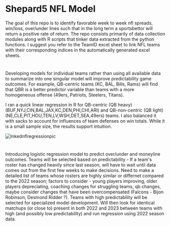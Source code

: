 # Shepard5 NFL Model
The goal of this repo is to identify favorable week to week nfl spreads, win/loss, over/under lines such that in the long term a sportsbettor will return a positive rate of return.
The repo consists primarily of data collection modules along with R scripts that tinker data extracted from the python functions. 
I suggest you refer to the TeamID excel sheet to link NFL teams with their corresponding indices in the automatically generated excel sheets.


#
Developing models for individual teams rather than using all available data to summarize into one singular model will improve predictability game outcomes. For example, QB-centric teams (KC, BAL, Bills, Rams) will find that QBR is a better predictor variable than teams with a more homogeneous offense (49ers, Patriots, Steelers, Titans). 

I ran a quick linear regression in R for QB-centric (QB heavy) (BUF,NYJ,CIN,BAL,JAX,KC,DEN,PHI,CHI,ARI) and QB-non-centric (QB light) (NE,CLE,PIT,HOU,TEN,LV,WSH,DET,SEA,49ers) teams. I also balanced it with sacks to account for influences of team defenses on win totals. While it is a small sample size, the results support intuition. 


![Inkednflregressionpic](https://github.com/shepard5/NFL/assets/108085853/dce8d5f4-d47c-49f2-bf61-e0a0b4cebda6)


#
Introducing logistic regression model to predict over/under and moneyline outcomes. Teams will be selected based on predictability - If a team's roster has changed heavily since last season, will have to wait until data comes out from the first few weeks to make decisions. Need to make a detailed list of teams whose rosters are highly similar or differnet compared to the 2022 season; factors to consider - young players improving, older players depreciating, coaching changes for struggling teams, qb changes, maybe consider changes that have been overcompensated (Falcons - Bijon Robinson, Desmond Ridder ?). Teams with high predictability will be selected for specialized model development. Will then look for identical matchups (or close to) present in both 2022 and 2023 between teams with high (and possibly low predictability) and run regression using 2022 season data. 
